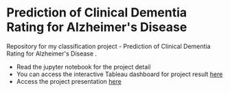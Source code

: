 # Prediction of Clinical Dementia Rating for Alzheimer's Disease
Repository for my classification project - Prediction of Clinical Dementia Rating for Alzheimer's Disease . 
- Read the jupyter notebook for the project detail 
- You can access the interactive Tableau dashboard for project result [here](https://tabsoft.co/2kFdhCI) 
- Access the project presentation [here](https://docs.google.com/presentation/d/1yYQYtCU1tnHT4hh80gKb4No3Q-nGktuZ_7WASaTmke0/edit?usp=sharing) 
